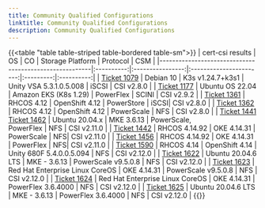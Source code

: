 ```yaml
---
title: Community Qualified Configurations
linktitle: Community Qualified Configurations
description: Community Qualified Configurations
---
```


{{<table "table table-striped table-bordered table-sm">}}
| cert-csi results                                       | OS         | CO               | Storage Platform        | Protocol  | CSM        |
|--------------------------------------------------------|:----------:|:----------------:|:-----------------------:|:---------:|:----------:|
| [Ticket 1079](https://github.com/dell/csm/issues/1079) | Debian 10  | K3s v1.24.7+k3s1 | Unity VSA 5.3.1.0.5.008 | iSCSI     | CSI v2.8.0 |
| [Ticket 1177](https://github.com/dell/csm/issues/1177) | Ubuntu OS 22.04 | Amazon EKS (K8s 1.29) | PowerFlex | SCINI  | CSI v2.9.2 |
| [Ticket 1361](https://github.com/dell/csm/issues/1361) | RHCOS 4.12 | OpenShift 4.12 | PowerStore | iSCSI| CSI v2.8.0 |
| [Ticket 1362](https://github.com/dell/csm/issues/1362) | RHCOS 4.12 | OpenShift 4.12 | PowerScale | NFS  | CSI v2.8.0 |
| [Ticket 1441](https://github.com/dell/csm/issues/1441) <br>[Ticket 1462](https://github.com/dell/csm/issues/1462) | Ubuntu 20.04.x | MKE 3.6.13 | PowerScale, <br>PowerFlex | NFS  | CSI v2.11.0 |
| [Ticket 1442](https://github.com/dell/csm/issues/1442) | RHCOS 4.14.92 | OKE 4.14.31 | PowerScale | NFS| CSI v2.11.0 |
| [Ticket 1456](https://github.com/dell/csm/issues/1456) | RHCOS 4.14.92 | OKE 4.14.31 | PowerFlex | NFS| CSI v2.11.0 |
| [Ticket 1590](https://github.com/dell/csm/issues/1590) | RHCOS 4.14 | OpenShift 4.14 | Unity 680F 5.4.0.0.5.094 | NFS | CSI v2.12.0 |
| [Ticket 1622](https://github.com/dell/csm/issues/1622) | Ubuntu 20.04.6 LTS | MKE - 3.6.13 | PowerScale v9.5.0.8 | NFS | CSI v2.12.0 |
| [Ticket 1623](https://github.com/dell/csm/issues/1623) | Red Hat Enterprise Linux CoreOS | OKE 4.14.31 | PowerScale v9.5.0.8 | NFS | CSI v2.12.0 |
| [Ticket 1624](https://github.com/dell/csm/issues/1624) | Red Hat Enterprise Linux CoreOS | OKE 4.14.31 | PowerFlex 3.6.4000 | NFS | CSI v2.12.0 |
| [Ticket 1625](https://github.com/dell/csm/issues/1625) | Ubuntu 20.04.6 LTS | MKE - 3.6.13 | PowerFlex 3.6.4000 | NFS | CSI v2.12.0 |
{{</table>}}
